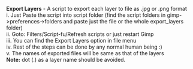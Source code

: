<b>Export Layers</b> - A script to export each layer to file as .jpg or .png format
    <br>i. Just Paste the script into script folder (find the script folders in gimp->preferences->folders and paste just the file or the whole export_layers folder)
    <br>ii. Goto: Filters/Script-fu/Refresh scripts or just restart Gimp
    <br>iii. You can find the Export Layers option in file menu
    <br>iv. Rest of the steps can be done by any normal human being :)
    <br>v. The names of exported files will be same as that of the layers
    <br><b>Note:</b> dot (.) as a layer name should be avoided.
